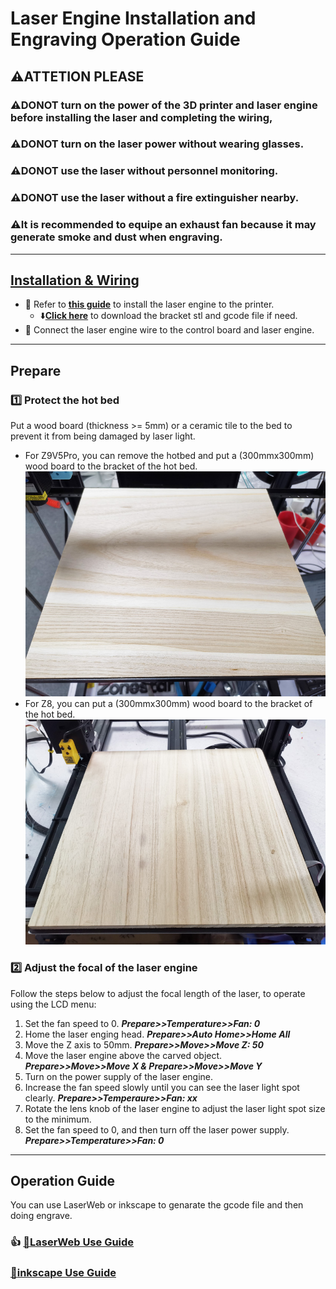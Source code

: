 # Laser Engine Installation and Engraving Operation Guide
## :warning:ATTETION PLEASE
### :warning:DONOT turn on the power of the 3D printer and laser engine before installing the laser and completing the wiring, 
### :warning:DONOT turn on the laser power without wearing glasses.
### :warning:DONOT use the laser without personnel monitoring.
### :warning:DONOT use the laser without a fire extinguisher nearby.
### :warning:It is recommended to equipe an exhaust fan because it may generate smoke and dust when engraving.

-----
## [Installation & Wiring](./Installation/readme.md)
- :book: Refer to [**this guide**](./Installation/readme.md) to install the laser engine to the printer.
  - :arrow_down:[**Click here**](./Installation/lkbr_V2.zip) to download the bracket stl and gcode file if need.
- :book: Connect the laser engine wire to the control board and laser engine.

-----
## Prepare
### :one: Protect the hot bed
Put a wood board (thickness >= 5mm) or a ceramic tile to the bed to prevent it from being damaged by laser light. 
- For Z9V5Pro, you can remove the hotbed and put a (300mmx300mm) wood board to the bracket of the hot bed.
![](Z9wood.jpg)
- For Z8, you can put a (300mmx300mm) wood board to the bracket of the hot bed.
![](Z8wood.jpg)
### :two: Adjust the focal of the laser engine
Follow the steps below to adjust the focal length of the laser, to operate using the LCD menu:   
1. Set the fan speed to 0. ***Prepare>>Temperature>>Fan: 0***
2. Home the laser enging head. ***Prepare>>Auto Home>>Home All***
3. Move the Z axis to 50mm. ***Prepare>>Move>>Move Z: 50***
4. Move the laser engine above the carved object. ***Prepare>>Move>>Move X & Prepare>>Move>>Move Y***
5. Turn on the power supply of the laser engine.
6. Increase the fan speed slowly until you can see the laser light spot clearly. ***Prepare>>Temperaure>>Fan: xx***
7. Rotate the lens knob of the laser engine to adjust the laser light spot size to the minimum.
8. Set the fan speed to 0, and then turn off the laser power supply. ***Prepare>>Temperature>>Fan: 0***

-----
## Operation Guide
You can use LaserWeb or inkscape to genarate the gcode file and then doing engrave. 
### :+1: [:book:LaserWeb Use Guide](./LaserWeb/readme.md)
### [:book:inkscape Use Guide](./inkscape/readme.md)

